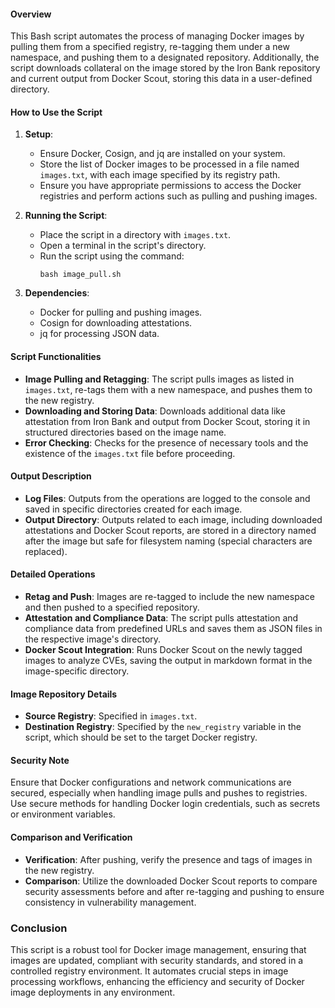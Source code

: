 #### Overview
This Bash script automates the process of managing Docker images by pulling them from a specified registry, re-tagging them under a new namespace, and pushing them to a designated repository. Additionally, the script downloads collateral on the image stored by the Iron Bank repository and current output from Docker Scout, storing this data in a user-defined directory.

#### How to Use the Script
1. **Setup**:
   - Ensure Docker, Cosign, and jq are installed on your system.
   - Store the list of Docker images to be processed in a file named `images.txt`, with each image specified by its registry path.
   - Ensure you have appropriate permissions to access the Docker registries and perform actions such as pulling and pushing images.

2. **Running the Script**:
   - Place the script in a directory with `images.txt`.
   - Open a terminal in the script's directory.
   - Run the script using the command:
     ```
     bash image_pull.sh
     ```

3. **Dependencies**:
   - Docker for pulling and pushing images.
   - Cosign for downloading attestations.
   - jq for processing JSON data.

#### Script Functionalities
- **Image Pulling and Retagging**: The script pulls images as listed in `images.txt`, re-tags them with a new namespace, and pushes them to the new registry.
- **Downloading and Storing Data**: Downloads additional data like attestation from Iron Bank and output from Docker Scout, storing it in structured directories based on the image name.
- **Error Checking**: Checks for the presence of necessary tools and the existence of the `images.txt` file before proceeding.

#### Output Description
- **Log Files**: Outputs from the operations are logged to the console and saved in specific directories created for each image.
- **Output Directory**: Outputs related to each image, including downloaded attestations and Docker Scout reports, are stored in a directory named after the image but safe for filesystem naming (special characters are replaced).

#### Detailed Operations
- **Retag and Push**: Images are re-tagged to include the new namespace and then pushed to a specified repository.
- **Attestation and Compliance Data**: The script pulls attestation and compliance data from predefined URLs and saves them as JSON files in the respective image's directory.
- **Docker Scout Integration**: Runs Docker Scout on the newly tagged images to analyze CVEs, saving the output in markdown format in the image-specific directory.

#### Image Repository Details
- **Source Registry**: Specified in `images.txt`.
- **Destination Registry**: Specified by the `new_registry` variable in the script, which should be set to the target Docker registry.

#### Security Note
Ensure that Docker configurations and network communications are secured, especially when handling image pulls and pushes to registries. Use secure methods for handling Docker login credentials, such as secrets or environment variables.

#### Comparison and Verification
- **Verification**: After pushing, verify the presence and tags of images in the new registry.
- **Comparison**: Utilize the downloaded Docker Scout reports to compare security assessments before and after re-tagging and pushing to ensure consistency in vulnerability management.

### Conclusion
This script is a robust tool for Docker image management, ensuring that images are updated, compliant with security standards, and stored in a controlled registry environment. It automates crucial steps in image processing workflows, enhancing the efficiency and security of Docker image deployments in any environment.
